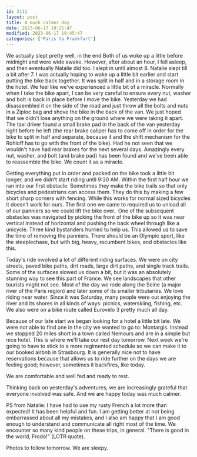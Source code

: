 ```yaml
---
id: 2111
layout: post
title: A much calmer day
date: 2023-06-17 19:25:47
modified: 2023-06-17 19:45:47
categories: ['Paris to Frankfurt']
---
```



 We actually slept pretty well, in the end Both of us woke up a little before midnight and were wide awake. However, after about an hour, I fell asleep, and then eventually Natalie did too. I slept in until almost 8. Natalie slept till a bit after 7. I was actually hoping to wake up a little bit earlier and start putting the bike back together. It was split in half and in a storage room in the hotel. We feel like we’ve experienced a little bit of a miracle. Normally when I take the bike apart, I can be very careful to ensure every nut, washer and bolt is back in place before I move the bike. Yesterday we had disassembled it on the side of the road and just throw all the bolts and nuts in a Ziploc bag and shove the bike in the back of the van. We just hoped that we didn’t lose anything on the ground where we were taking it apart. The taxi driver found a small brake pad in the back of the van yesterday right before he left (the rear brake caliper has to come off in order for the bike to split in half and separate, because it and the shift mechanism for the Rohloff has to go with the front of the bike). Had he not seen that we wouldn't have had rear brakes for the next several days. Amazingly every nut, washer, and bolt (and brake pad) has been found and we’ve been able to reassemble the bike. We count it as a miracle.




Getting everything put in order and packed on the bike took a little bit longer, and we didn’t start riding until 9:30 AM. Within the first half hour we ran into our first obstacle. Sometimes they make the bike trails so that only bicycles and pedestrians can access them. They do this by making a few short sharp corners with fencing. While this works for normal sized bicycles it doesn’t work for ours. The first one we came to required us to unload all of our panniers so we could lift the bike over.  One of the subsequent obstacles was navigated by picking the front of the bike up so it was near vertical instead of horizontal and pushing the back wheel through like a unicycle. Three kind bystanders hurried tu help us. This allowed us to save the time of removing the panniers. There should be an Olympic sport, like the steeplechase, but with big, heavy, recumbent bikes, and obstacles like this.




Today's ride involved a lot of different riding surfaces. We were on city streets, paved bike paths, dirt roads, large dirt paths, and single track trails. Some of the surfaces slowed us down a bit, but it was an absolutely stunning way to see this part of France. We see landscapes that other tourists might not see. Most of the day we rode along the Seine (a major river of the Paris region) and later some of its smaller tributaries. We love riding near water. Since it was Saturday, many people were out enjoying the river and its shores in all kinds of ways: picnics, waterskiing, fishing, etc. We also were on a bike route called Eurovelo 3 pretty much all day. 




Because of our late start we began looking for a hotel a little bit late. We were not able to find one in the city we wanted to go to: Montargis. Instead we stopped 20 miles short in a town called Nemours and are in a simple but nice hotel. This is where we'll take our rest day tomorrow. Next week we're going to have to stick to a more regimented schedule so we can make it to our booked airbnb in Strasbourg. It is generally nice not to have reservations because that allows us to ride further on the days we are feeling good; however, sometimes it backfires, like today.




We are comfortable and well fed and ready to rest.




Thinking back on yesterday's adventures, we are increasingly grateful that everyone involved was safe. And we are happy today was much calmer.




PS from Natalie: I have had to use my rusty French a lot more than expected! It has been helpful and fun. I am getting better at not being embarrassed about all my mistakes, and I also am happy that I am good enough to understand and communicate all right most of the time. We encounter so many kind people on these trips, in general. "There is good in the world, Frodo!" (LOTR quote). 




Photos to follow tomorrow. We are sleepy.



